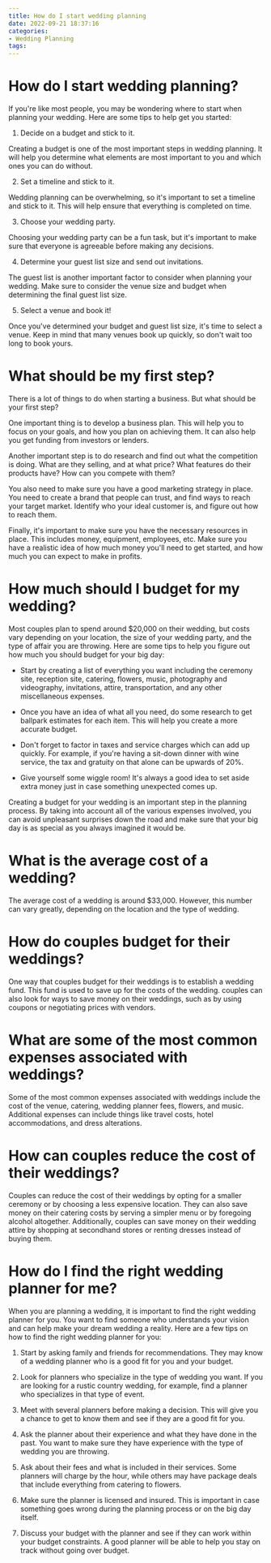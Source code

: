 ```yaml
---
title: How do I start wedding planning
date: 2022-09-21 18:37:16
categories:
- Wedding Planning
tags:
---
```



#  How do I start wedding planning?

If you're like most people, you may be wondering where to start when planning your wedding. Here are some tips to help get you started:

1. Decide on a budget and stick to it.

Creating a budget is one of the most important steps in wedding planning. It will help you determine what elements are most important to you and which ones you can do without.

2. Set a timeline and stick to it.

Wedding planning can be overwhelming, so it's important to set a timeline and stick to it. This will help ensure that everything is completed on time.

3. Choose your wedding party.

Choosing your wedding party can be a fun task, but it's important to make sure that everyone is agreeable before making any decisions.

4. Determine your guest list size and send out invitations.

The guest list is another important factor to consider when planning your wedding. Make sure to consider the venue size and budget when determining the final guest list size.

5. Select a venue and book it!

Once you've determined your budget and guest list size, it's time to select a venue. Keep in mind that many venues book up quickly, so don't wait too long to book yours.

#  What should be my first step?

There is a lot of things to do when starting a business. But what should be your first step?

One important thing is to develop a business plan. This will help you to focus on your goals, and how you plan on achieving them. It can also help you get funding from investors or lenders.

Another important step is to do research and find out what the competition is doing. What are they selling, and at what price? What features do their products have? How can you compete with them?

You also need to make sure you have a good marketing strategy in place. You need to create a brand that people can trust, and find ways to reach your target market. Identify who your ideal customer is, and figure out how to reach them.

Finally, it's important to make sure you have the necessary resources in place. This includes money, equipment, employees, etc. Make sure you have a realistic idea of how much money you'll need to get started, and how much you can expect to make in profits.

#  How much should I budget for my wedding?

Most couples plan to spend around $20,000 on their wedding, but costs vary depending on your location, the size of your wedding party, and the type of affair you are throwing. Here are some tips to help you figure out how much you should budget for your big day:

- Start by creating a list of everything you want including the ceremony site, reception site, catering, flowers, music, photography and videography, invitations, attire, transportation, and any other miscellaneous expenses.

- Once you have an idea of what all you need, do some research to get ballpark estimates for each item. This will help you create a more accurate budget.

- Don't forget to factor in taxes and service charges which can add up quickly. For example, if you're having a sit-down dinner with wine service, the tax and gratuity on that alone can be upwards of 20%.

- Give yourself some wiggle room! It's always a good idea to set aside extra money just in case something unexpected comes up.

Creating a budget for your wedding is an important step in the planning process. By taking into account all of the various expenses involved, you can avoid unpleasant surprises down the road and make sure that your big day is as special as you always imagined it would be.

#  What is the average cost of a wedding?

The average cost of a wedding is around $33,000. However, this number can vary greatly, depending on the location and the type of wedding.

# How do couples budget for their weddings?

One way that couples budget for their weddings is to establish a wedding fund. This fund is used to save up for the costs of the wedding. couples can also look for ways to save money on their weddings, such as by using coupons or negotiating prices with vendors.

# What are some of the most common expenses associated with weddings?

Some of the most common expenses associated with weddings include the cost of the venue, catering, wedding planner fees, flowers, and music. Additional expenses can include things like travel costs, hotel accommodations, and dress alterations.

# How can couples reduce the cost of their weddings?

Couples can reduce the cost of their weddings by opting for a smaller ceremony or by choosing a less expensive location. They can also save money on their catering costs by serving a simpler menu or by foregoing alcohol altogether. Additionally, couples can save money on their wedding attire by shopping at secondhand stores or renting dresses instead of buying them.

#  How do I find the right wedding planner for me?

When you are planning a wedding, it is important to find the right wedding planner for you. You want to find someone who understands your vision and can help make your dream wedding a reality. Here are a few tips on how to find the right wedding planner for you:

1. Start by asking family and friends for recommendations. They may know of a wedding planner who is a good fit for you and your budget.

2. Look for planners who specialize in the type of wedding you want. If you are looking for a rustic country wedding, for example, find a planner who specializes in that type of event.

3. Meet with several planners before making a decision. This will give you a chance to get to know them and see if they are a good fit for you.

4. Ask the planner about their experience and what they have done in the past. You want to make sure they have experience with the type of wedding you are throwing.

5. Ask about their fees and what is included in their services. Some planners will charge by the hour, while others may have package deals that include everything from catering to flowers.

6. Make sure the planner is licensed and insured. This is important in case something goes wrong during the planning process or on the big day itself.

7. Discuss your budget with the planner and see if they can work within your budget constraints. A good planner will be able to help you stay on track without going over budget.
